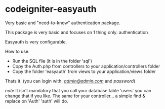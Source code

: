 codeigniter-easyauth
====================

Very basic and "need-to-know" authentication package.

This package is very basic and focuses on 1 thing only: authentication

Easyauth is very configurable.

How to use:

- Run the SQL file (it is in the folder 'sql')
- Copy the Auth.php from controllers to your application/controllers folder
- Copy the folder 'easyauth' from views to your application/views folder

Thats it. (you can login with: *admin@admin.com* and *password*)

*note*
It isn't mandatory that you call your database table 'users' you can change that if you like.
The same for your controller... a simple find & replace on 'Auth' 'auth' will do.
